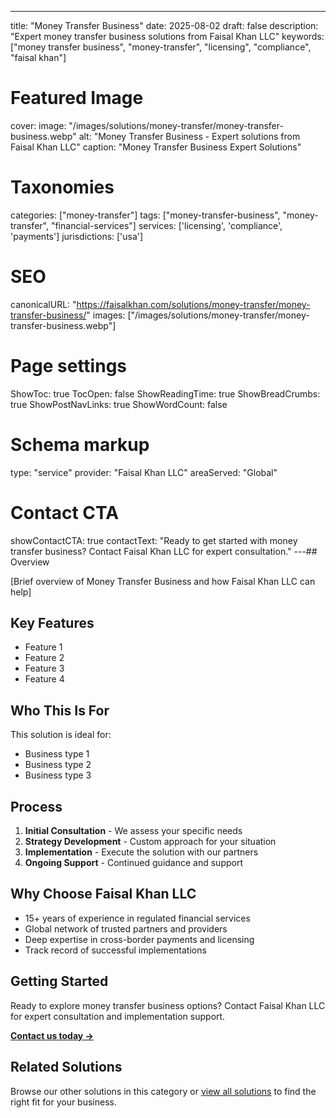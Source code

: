 ---
title: "Money Transfer Business"
date: 2025-08-02
draft: false
description: "Expert money transfer business solutions from Faisal Khan LLC"
keywords: ["money transfer business", "money-transfer", "licensing", "compliance", "faisal khan"]

# Featured Image
cover:
    image: "/images/solutions/money-transfer/money-transfer-business.webp"
    alt: "Money Transfer Business - Expert solutions from Faisal Khan LLC"
    caption: "Money Transfer Business Expert Solutions"

# Taxonomies
categories: ["money-transfer"]
tags: ["money-transfer-business", "money-transfer", "financial-services"]
services: ['licensing', 'compliance', 'payments']
jurisdictions: ['usa']

# SEO
canonicalURL: "https://faisalkhan.com/solutions/money-transfer/money-transfer-business/"
images: ["/images/solutions/money-transfer/money-transfer-business.webp"]

# Page settings
ShowToc: true
TocOpen: false
ShowReadingTime: true
ShowBreadCrumbs: true
ShowPostNavLinks: true
ShowWordCount: false

# Schema markup
type: "service"
provider: "Faisal Khan LLC"
areaServed: "Global"

# Contact CTA
showContactCTA: true
contactText: "Ready to get started with money transfer business? Contact Faisal Khan LLC for expert consultation."
---## Overview

[Brief overview of Money Transfer Business and how Faisal Khan LLC can help]

## Key Features

- Feature 1
- Feature 2  
- Feature 3
- Feature 4

## Who This Is For

This solution is ideal for:

- Business type 1
- Business type 2
- Business type 3

## Process

1. **Initial Consultation** - We assess your specific needs
2. **Strategy Development** - Custom approach for your situation  
3. **Implementation** - Execute the solution with our partners
4. **Ongoing Support** - Continued guidance and support

## Why Choose Faisal Khan LLC

- 15+ years of experience in regulated financial services
- Global network of trusted partners and providers
- Deep expertise in cross-border payments and licensing
- Track record of successful implementations

## Getting Started

Ready to explore money transfer business options? Contact Faisal Khan LLC for expert consultation and implementation support.

**[Contact us today →](mailto:contact@faisalkhan.com)**

## Related Solutions

Browse our other solutions in this category or [view all solutions](/solutions/) to find the right fit for your business.
